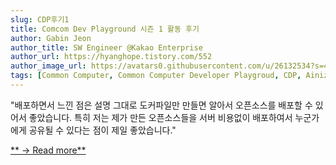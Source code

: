 ```yaml
---
slug: CDP후기1
title: Comcom Dev Playground 시즌 1 활동 후기
author: Gabin Jeon
author_title: SW Engineer @Kakao Enterprise
author_url: https://hyanghope.tistory.com/552
author_image_url: https://avatars0.githubusercontent.com/u/26132534?s=400&u=e5b76bebb05c2ea1b7a82c518d0915b93304de47&v=4
tags: [Common Computer, Common Computer Developer Playgroud, CDP, Ainizer]
---
```


"배포하면서 느낀 점은 설명 그대로 도커파일만 만들면 알아서 오픈소스를 배포할 수 있어서 좋았습니다. 특히 저는 제가 만든 오픈소스들을 서버 비용없이 배포하여서 누군가에게 공유될 수 있다는 점이 제일 좋았습니다."

[** → Read more**](https://hyanghope.tistory.com/552)
